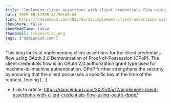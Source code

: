 ```yaml
---
title: "Implement client assertions with client credentials flow using OAuth DPoP"
date: 2025-05-12T05:42:50+00:00
link: https://damienbod.com/2025/05/12/implement-client-assertions-with-client-credentials-flow-using-oauth-dpop/
showShare: false
showReadTime: false
thumbnail: images/misc.png
tags: ["damienbod.com"]
---
```

This blog looks at implementing client assertions for the client credentials flow using OAuth 2.0 Demonstration of Proof-of-Possession (DPoP). The client credentials flow is an OAuth 2.0 authorization grant type used for machine-to-machine authentication. DPoP further strengthens the security by ensuring that the client possesses a specific key at the time of the request, forcing […]

- Link to article: https://damienbod.com/2025/05/12/implement-client-assertions-with-client-credentials-flow-using-oauth-dpop/
